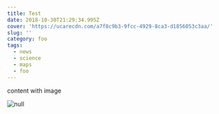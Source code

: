 ```yaml
---
title: Test
date: 2018-10-30T21:29:34.995Z
cover: 'https://ucarecdn.com/a7f8c9b3-9fcc-4929-8ca3-d1856053c3aa/'
slug: ''
category: foo
tags:
  - news
  - science
  - maps
  - foo
---
```

content with image

![null](https://ucarecdn.com/7deaea8e-e3f6-417a-b4b3-5bf18871e765/)
